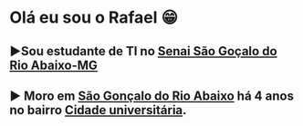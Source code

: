# Olá eu sou o Rafael :grin:

## :arrow_forward:Sou estudante de TI no [Senai São Goçalo do Rio Abaixo-MG](https://www.fiemg.com.br/senai/unidades/senai-sao-goncalo-do-rio-abaixo-cfp-jose-fernando-coura/)

##  :arrow_forward: Moro em [São Gonçalo do Rio Abaixo](https://goo.gl/maps/GyQJY7CB1DbdkJUo8) há 4 anos no bairro [Cidade universitária](https://goo.gl/maps/wV69T3qytJCNJtHL8).

